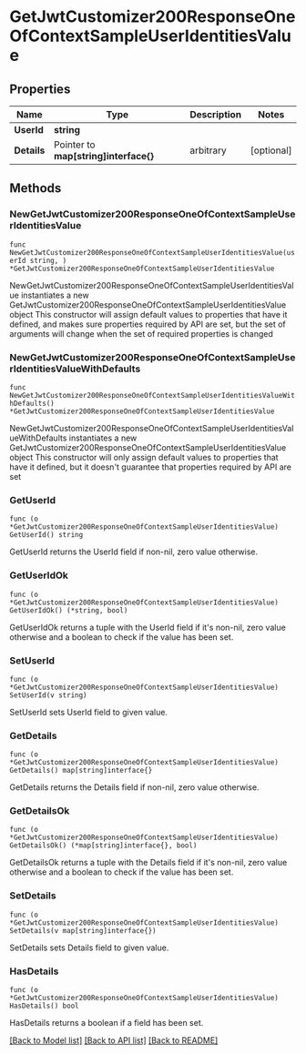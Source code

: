 # GetJwtCustomizer200ResponseOneOfContextSampleUserIdentitiesValue

## Properties

Name | Type | Description | Notes
------------ | ------------- | ------------- | -------------
**UserId** | **string** |  | 
**Details** | Pointer to **map[string]interface{}** | arbitrary | [optional] 

## Methods

### NewGetJwtCustomizer200ResponseOneOfContextSampleUserIdentitiesValue

`func NewGetJwtCustomizer200ResponseOneOfContextSampleUserIdentitiesValue(userId string, ) *GetJwtCustomizer200ResponseOneOfContextSampleUserIdentitiesValue`

NewGetJwtCustomizer200ResponseOneOfContextSampleUserIdentitiesValue instantiates a new GetJwtCustomizer200ResponseOneOfContextSampleUserIdentitiesValue object
This constructor will assign default values to properties that have it defined,
and makes sure properties required by API are set, but the set of arguments
will change when the set of required properties is changed

### NewGetJwtCustomizer200ResponseOneOfContextSampleUserIdentitiesValueWithDefaults

`func NewGetJwtCustomizer200ResponseOneOfContextSampleUserIdentitiesValueWithDefaults() *GetJwtCustomizer200ResponseOneOfContextSampleUserIdentitiesValue`

NewGetJwtCustomizer200ResponseOneOfContextSampleUserIdentitiesValueWithDefaults instantiates a new GetJwtCustomizer200ResponseOneOfContextSampleUserIdentitiesValue object
This constructor will only assign default values to properties that have it defined,
but it doesn't guarantee that properties required by API are set

### GetUserId

`func (o *GetJwtCustomizer200ResponseOneOfContextSampleUserIdentitiesValue) GetUserId() string`

GetUserId returns the UserId field if non-nil, zero value otherwise.

### GetUserIdOk

`func (o *GetJwtCustomizer200ResponseOneOfContextSampleUserIdentitiesValue) GetUserIdOk() (*string, bool)`

GetUserIdOk returns a tuple with the UserId field if it's non-nil, zero value otherwise
and a boolean to check if the value has been set.

### SetUserId

`func (o *GetJwtCustomizer200ResponseOneOfContextSampleUserIdentitiesValue) SetUserId(v string)`

SetUserId sets UserId field to given value.


### GetDetails

`func (o *GetJwtCustomizer200ResponseOneOfContextSampleUserIdentitiesValue) GetDetails() map[string]interface{}`

GetDetails returns the Details field if non-nil, zero value otherwise.

### GetDetailsOk

`func (o *GetJwtCustomizer200ResponseOneOfContextSampleUserIdentitiesValue) GetDetailsOk() (*map[string]interface{}, bool)`

GetDetailsOk returns a tuple with the Details field if it's non-nil, zero value otherwise
and a boolean to check if the value has been set.

### SetDetails

`func (o *GetJwtCustomizer200ResponseOneOfContextSampleUserIdentitiesValue) SetDetails(v map[string]interface{})`

SetDetails sets Details field to given value.

### HasDetails

`func (o *GetJwtCustomizer200ResponseOneOfContextSampleUserIdentitiesValue) HasDetails() bool`

HasDetails returns a boolean if a field has been set.


[[Back to Model list]](../README.md#documentation-for-models) [[Back to API list]](../README.md#documentation-for-api-endpoints) [[Back to README]](../README.md)


